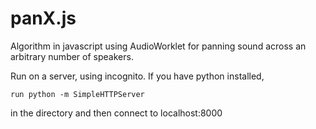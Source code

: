 # panX.js
Algorithm in javascript using AudioWorklet for panning sound across an arbitrary number of speakers.


Run on a server, using incognito.
If you have python installed,
```
run python -m SimpleHTTPServer 
```
in the directory and then connect to localhost:8000
